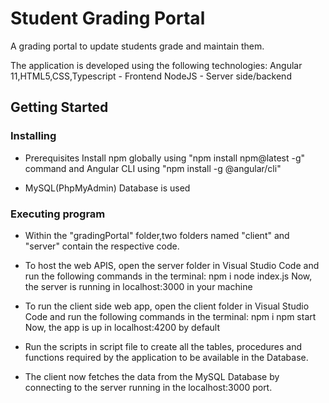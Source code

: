 # Student Grading Portal

A grading portal to update students grade and maintain them. 

The application is developed using the following technologies:
Angular 11,HTML5,CSS,Typescript - Frontend
NodeJS - Server side/backend

## Getting Started

### Installing

* Prerequisites
Install npm globally using "npm install npm@latest -g" command and Angular CLI using "npm install -g @angular/cli"

* MySQL(PhpMyAdmin) Database is used

### Executing program


* Within the "gradingPortal" folder,two folders named "client" and "server" contain the respective code.

* To host the web APIS, open the server folder in Visual Studio Code and run the following commands in the terminal:
	npm i
	node index.js
Now, the server is running in localhost:3000 in your machine

* To run the client side web app, open the client folder in Visual Studio Code and run the following commands in the terminal:
	npm i
	npm start
Now, the app is up in localhost:4200 by default

* Run the scripts in script file to create all the tables, procedures and functions required by the application to be available in the Database.

* The client now fetches the data from the MySQL Database by connecting to the server running in the localhost:3000 port.

